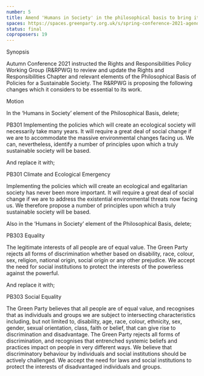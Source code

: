 ```yaml
---
number: 5
title: Amend 'Humans in Society' in the philosophical basis to bring it up to date
spaces: https://spaces.greenparty.org.uk/s/spring-conference-2021-agenda-forum2/?contentId=77763
status: final
coproposers: 19
---
```

Synopsis


Autumn Conference 2021 instructed the Rights and Responsibilities Policy Working Group (R&RPWG) to review and update the Rights and Responsibilities Chapter and relevant elements of the Philosophical Basis of Policies for a Sustainable Society. The R&RPWG is proposing the following changes which it considers to be essential to its work.


Motion


In the ‘Humans in Society’ element of the Philosophical Basis, delete;


PB301 Implementing the policies which will create an ecological society will necessarily take many years. It will require a great deal of social change if we are to accommodate the massive environmental changes facing us. We can, nevertheless, identify a number of principles upon which a truly sustainable society will be based.


And replace it with;


PB301 Climate and Ecological Emergency


Implementing the policies which will create an ecological and egalitarian society has never been more important. It will require a great deal of social change if we are to address the existential environmental threats now facing us. We therefore propose a number of principles upon which a truly sustainable society will be based.


Also in the ‘Humans in Society’ element of the Philosophical Basis, delete;


PB303 Equality


The legitimate interests of all people are of equal value. The Green Party rejects all forms of discrimination whether based on disability, race, colour, sex, religion, national origin, social origin or any other prejudice. We accept the need for social institutions to protect the interests of the powerless against the powerful.


And replace it with;


PB303 Social Equality


The Green Party believes that all people are of equal value, and recognises that as individuals and groups we are subject to intersecting characteristics including, but not limited to, disability, age, race, colour, ethnicity, sex, gender, sexual orientation, class, faith or belief, that can give rise to discrimination and disadvantage. The Green Party rejects all forms of discrimination, and recognises that entrenched systemic beliefs and practices impact on people in very different ways. We believe that discriminatory behaviour by individuals and social institutions should be actively challenged. We accept the need for laws and social institutions to protect the interests of disadvantaged individuals and groups.
